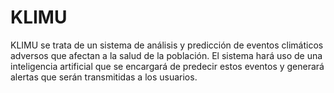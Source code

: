 # KLIMU

KLIMU se trata de un sistema de análisis y predicción de eventos climáticos adversos que afectan a la salud de la población. El sistema hará uso de una inteligencia artificial que se encargará de predecir estos eventos y generará alertas que serán transmitidas a los usuarios.